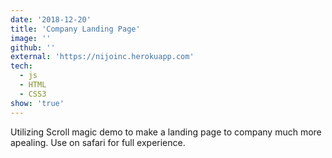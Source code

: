 ```yaml
---
date: '2018-12-20'
title: 'Company Landing Page'
image: ''
github: ''
external: 'https://nijoinc.herokuapp.com'
tech:
  - js
  - HTML
  - CSS3
show: 'true'
---
```


Utilizing Scroll magic demo to make a landing page to company much more apealing. Use on safari for full experience.
